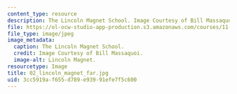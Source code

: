 ```yaml
---
content_type: resource
description: The Lincoln Magnet School. Image Courtesy of Bill Massaquoi.
file: https://ol-ocw-studio-app-production.s3.amazonaws.com/courses/11-945-springfield-studio-fall-2005/3cc5919af655d789e93991efe7f5c600_02_lincoln_magnet_far.jpg
file_type: image/jpeg
image_metadata:
  caption: The Lincoln Magnet School.
  credit: Image Courtesy of Bill Massaquoi.
  image-alt: Lincoln Magnet.
resourcetype: Image
title: 02_lincoln_magnet_far.jpg
uid: 3cc5919a-f655-d789-e939-91efe7f5c600
---
```

